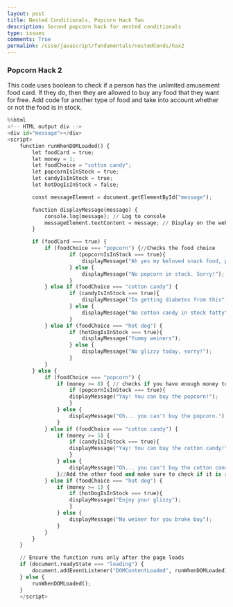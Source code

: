 ```yaml
---
layout: post
title: Nested Conditionals, Popcorn Hack Two
description: Second popcorn hack for nested conditionals
type: issues
comments: True
permalink: /csse/javascript/fundamentals/nestedConds/hax2
---
```


### Popcorn Hack 2

This code uses boolean to check if a person has the unlimited amusement food card. If they do, then they are allowed to buy any food that they want for free. Add code for another type of food and take into account whether or not the food is in stock.


```python
%%html
<!-- HTML output div -->
<div id="message"></div>
<script>
    function runWhenDOMLoaded() {
        let foodCard = true;
        let money = 1;
        let foodChoice = "cotton candy";
        let popcornIsInStock = true;
        let candyIsInStock = true;
        let hotDogIsInStock = false;

        const messageElement = document.getElementById("message");

        function displayMessage(message) {
            console.log(message); // Log to console
            messageElement.textContent = message; // Display on the webpage
        }

        if (foodCard === true) {
            if (foodChoice === "popcorn") {//Checks the food choice
                    if (popcornIsInStock === true){
                        displayMessage("Ah yes my beloved snack food, popcorn");
                    } else {
                        displayMessage("No popcorn in stock. Sorry!");
                    }
            } else if (foodChoice === "cotton candy") {
                    if (candyIsInStock === true){
                        displayMessage("Im getting diabetes from this");
                    } else {
                        displayMessage("No cotton candy in stock fatty");
                    }
            } else if (foodChoice === "hot dog") {
                    if (hotDogIsInStock === true){
                        displayMessage("Yummy weiners");
                    } else {
                        displayMessage("No glizzy today, sorry!");
                    }
            }
        } else {
            if (foodChoice === "popcorn") {
                if (money >= 8) { // checks if you have enough money to buy
                    if (popcornIsInStock === true){
                    displayMessage("Yay! You can buy the popcorn!");
                    } 
                } else {
                    displayMessage("Oh... you can't buy the popcorn.");
                }
            } else if (foodChoice === "cotton candy") {
                if (money >= 5) {
                    if (candyIsInStock === true){
                    displayMessage("Yay! You can buy the cotton candy!");
                    }
                } else {
                    displayMessage("Oh... you can't buy the cotton candy.");
                }//Add the other food and make sure to check if it is in stock!
            } else if (foodChoice === "hot dog") {
                if (money >= 1) {
                    if (hotDogIsInStock === true){
                    displayMessage("Enjoy your glizzy");
                    }
                } else {
                    displayMessage("No weiner for you broke boy");
                }
            }
        }
    }

    // Ensure the function runs only after the page loads
    if (document.readyState === "loading") {
        document.addEventListener("DOMContentLoaded", runWhenDOMLoaded);
    } else {
        runWhenDOMLoaded();
    }
    </script>
```


<!-- HTML output div -->
<div id="message"></div>
<script>
    function runWhenDOMLoaded() {
        let foodCard = true;
        let money = 1;
        let foodChoice = "cotton candy";
        let popcornIsInStock = true;
        let candyIsInStock = true;
        let hotDogIsInStock = false;

        const messageElement = document.getElementById("message");

        function displayMessage(message) {
            console.log(message); // Log to console
            messageElement.textContent = message; // Display on the webpage
        }

        if (foodCard === true) {
            if (foodChoice === "popcorn") {//Checks the food choice
                    if (popcornIsInStock === true){
                        displayMessage("Ah yes my beloved snack food, popcorn");
                    } else {
                        displayMessage("No popcorn in stock. Sorry!");
                    }
            } else if (foodChoice === "cotton candy") {
                    if (candyIsInStock === true){
                        displayMessage("Im getting diabetes from this");
                    } else {
                        displayMessage("No cotton candy in stock fatty");
                    }
            } else if (foodChoice === "hot dog") {
                    if (hotDogIsInStock === true){
                        displayMessage("Yummy weiners");
                    } else {
                        displayMessage("No glizzy today, sorry!");
                    }
            }
        } else {
            if (foodChoice === "popcorn") {
                if (money >= 8) { // checks if you have enough money to buy
                    if (popcornIsInStock === true){
                    displayMessage("Yay! You can buy the popcorn!");
                    } 
                } else {
                    displayMessage("Oh... you can't buy the popcorn.");
                }
            } else if (foodChoice === "cotton candy") {
                if (money >= 5) {
                    if (candyIsInStock === true){
                    displayMessage("Yay! You can buy the cotton candy!");
                    }
                } else {
                    displayMessage("Oh... you can't buy the cotton candy.");
                }//Add the other food and make sure to check if it is in stock!
            } else if (foodChoice === "hot dog") {
                if (money >= 1) {
                    if (hotDogIsInStock === true){
                    displayMessage("Enjoy your glizzy");
                    }
                } else {
                    displayMessage("No weiner for you broke boy");
                }
            }
        }
    }

    // Ensure the function runs only after the page loads
    if (document.readyState === "loading") {
        document.addEventListener("DOMContentLoaded", runWhenDOMLoaded);
    } else {
        runWhenDOMLoaded();
    }
    </script>


